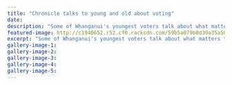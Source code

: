 ```yaml
---
title: "Chronicle talks to young and old about voting"
date: 
description: "Some of Whanganui's youngest voters talk about what matters to them this election. From left: Caius Wrigglesworth, Penny Lilburn, and WHS students' McKenzie Tunua and Jack Southee..."
featured-image: http://c1940652.r52.cf0.rackcdn.com/59b5a079b8d39a35a5000b0a/VotingJack-Southee--McKenzie-Chron-9-sept.jpg
excerpt: "Some of Whanganui's youngest voters talk about what matters to them this election. From left: Caius Wrigglesworth, Penny Lilburn, and WHS students' McKenzie Tunua and Jack Southee."
gallery-image-1: 
gallery-image-2: 
gallery-image-3: 
gallery-image-4: 
gallery-image-5: 
---
```

